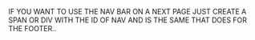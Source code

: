 IF YOU WANT TO USE THE NAV BAR ON A NEXT PAGE JUST CREATE A SPAN OR DIV WITH THE ID OF NAV AND IS THE SAME THAT DOES FOR THE FOOTER..
